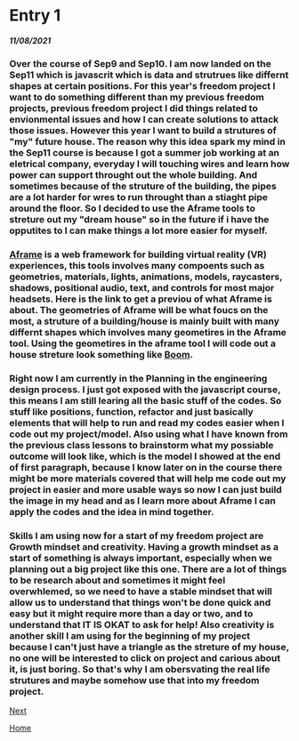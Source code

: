 # Entry 1
##### 11/08/2021
### Over the course of Sep9 and Sep10. I am now landed on the Sep11 which is javascrit which is data and strutrues like differnt shapes at certain positions. For this year's freedom project I want to do something different than my previous freedom projects, previous freedom project I did things related to envionmental issues and how I can create solutions to attack those issues. However this year I want to build a strutures of  "my" future house. The reason why this idea spark my mind in the Sep11 course is because I got a summer job working at an eletrical company, everyday I will touching wires and learn how power can support throught out the whole building. And sometimes because of the struture of the building, the pipes are a lot harder for wres to run throught than a stiaght pipe around the floor. So I decided to use the Aframe tools to streture out my "dream house" so in the future if i have the opputites to I can make things a lot more easier for myself.
### [Aframe](https://aframe.io/) is a web framework for building virtual reality (VR) experiences, this tools involves many compoents such as geometries, materials, lights, animations, models, raycasters, shadows, positional audio, text, and controls for most major headsets. Here is the link to get a previou of what Aframe is about. The geometries of Aframe will be what foucs on the most, a struture of a building/house is mainly built with many differnt shapes which involves many geometires in the Aframe tool. Using the geometires in the aframe tool I will code out a house streture look something like [Boom](https://civildigital.com/major-parts-reinforced-concrete-buildings-framed-structures/).
### Right now I am currently in the Planning in the engineering design process. I just got exposed with the javascript course, this means I am still learing all the basic stuff of the codes. So stuff like positions, function, refactor and just basically elements that will help to run and read my codes easier when I code out my project/model. Also using what I have known from the previous class lessons to brainstorm what my possiable outcome will look like, which is the model I showed at the end of first paragraph, because I know later on in the course there might be more materials covered that will help me code out my project in easier and more usable ways so now I can just build the image in my head and as I learn more about Aframe I can apply the codes and the idea in mind together.
### Skills I am using now for a start of my freedom project are Growth mindset and creativity. Having a growth mindset as a start of something is always important, especially when we planning out a big project like this one. There are a lot of things to be research about and sometimes it might feel overwhlemed, so we need to have a stable mindset that will allow us to understand that things won't be done quick and easy but it might require more than a day or two, and to understand that IT IS OKAT to ask for help! Also creativity is another skill I am using for the beginning of my project because I can't just have a triangle as the streture of my house, no one will be interested to click on project and carious about it, is just boring. So that's why I am obersvating the real life strutures and maybe somehow use that into my freedom project.

 


[Next](entry02.md)

[Home](../README.md)
